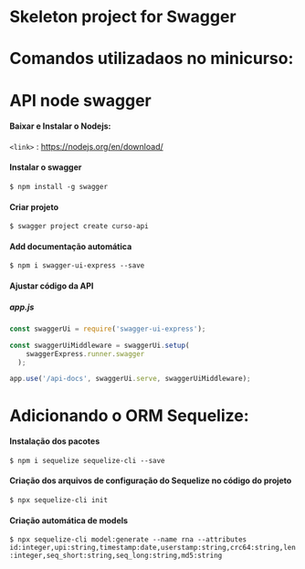 # Skeleton project for Swagger


# Comandos utilizadaos no minicurso:

# API node swagger

#### Baixar e Instalar o  Nodejs:

`<link>` : <https://nodejs.org/en/download/>

#### Instalar o swagger

`$ npm install -g swagger`

#### Criar projeto
`$ swagger project create curso-api`

#### Add documentação automática
`$ npm i swagger-ui-express --save`

#### Ajustar código da API
##### app.js
```javascript
const swaggerUi = require('swagger-ui-express');

const swaggerUiMiddleware = swaggerUi.setup(
    swaggerExpress.runner.swagger
  );

app.use('/api-docs', swaggerUi.serve, swaggerUiMiddleware);
```

# Adicionando o ORM Sequelize:

#### Instalação dos pacotes

`$ npm i sequelize sequelize-cli --save`

#### Criação dos arquivos de configuração do Sequelize no código do projeto
`$ npx sequelize-cli init`

#### Criação automática de models
`$ npx sequelize-cli model:generate --name rna --attributes id:integer,upi:string,timestamp:date,userstamp:string,crc64:string,len:integer,seq_short:string,seq_long:string,md5:string`
